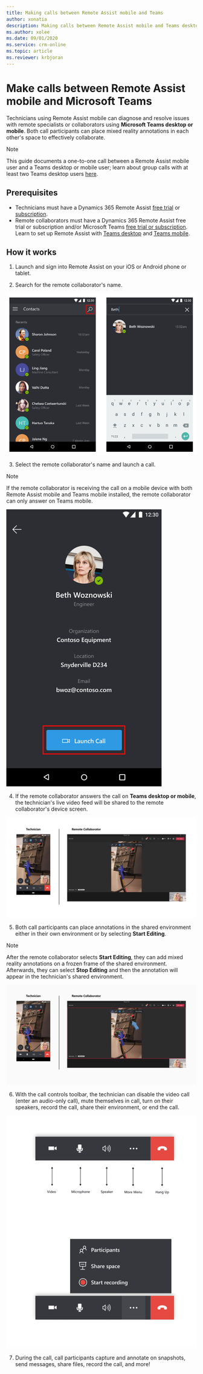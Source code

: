 ```yaml
---
title: Making calls between Remote Assist mobile and Teams
author: xonatia
description: Making calls between Remote Assist mobile and Teams desktop or mobile 
ms.author: xolee
ms.date: 09/01/2020 
ms.service: crm-online
ms.topic: article
ms.reviewer: krbjoran
---
```

# Make calls between Remote Assist mobile and Microsoft Teams

Technicians using Remote Assist mobile can diagnose and resolve issues with remote specialists or collaborators using **Microsoft Teams desktop or mobile**. Both call participants can place mixed reality annotations in each other's space to effectively collaborate. 

> [!NOTE]
> This guide documents a one-to-one call between a Remote Assist mobile user and a Teams desktop or mobile user; learn about group calls with at least two Teams desktop users [here](mobile-app/group-calling.md).

## Prerequisites

- Technicians must have a Dynamics 365 Remote Assist [free trial](https://docs.microsoft.com/dynamics365/mixed-reality/remote-assist/try-remote-assist) or [subscription](https://docs.microsoft.com/dynamics365/mixed-reality/remote-assist/buy-remote-assist).
- Remote collaborators must have a Dynamics 365 Remote Assist free trial or subscription and/or Microsoft Teams [free trial or subscription](https://www.microsoft.com/microsoft-365/microsoft-teams/group-chat-software). Learn to set up Remote Assist with [Teams desktop](https://docs.microsoft.com/dynamics365/mixed-reality/remote-assist/teams-pc-all) and [Teams mobile](https://docs.microsoft.com/dynamics365/mixed-reality/remote-assist/teams-mobile-all).

## How it works

1. Launch and sign into Remote Assist on your iOS or Android phone or tablet.

2. Search for the remote collaborator's name.

![Screenshot of Remote Assist mobile, showing the contacts screen and highlighting the search icon.](./media/calls_2.png "Search")

3. Select the remote collaborator's name and launch a call.

  > [!NOTE]
  > If the remote collaborator is receiving the call on a mobile device with both Remote Assist mobile and Teams mobile installed, the remote collaborator can only answer on Teams mobile. 

![Screenshot of Remote Assist mobile showing the Launch Call button.](./media/calls_3.png)

4. If the remote collaborator answers the call on **Teams desktop or mobile**, the technician's live video feed will be shared to the remote collaborator's device screen.

![Screenshot of a Remote Assist mobile to Microsoft Teams call.](./media/ram-teams-video.png)

5. Both call participants can place annotations in the shared environment either in their own environment or by selecting **Start Editing**. 

> [!NOTE] 
> After the remote collaborator selects **Start Editing**, they can add mixed reality annotations on a frozen frame of the shared environment. Afterwards, they can select **Stop Editing** and then the annotation will appear in the technician's shared environment. 

![Side-by-side screenshots of Remote Assist mobile and Microsoft Teams, showing annotations appearing in both screens.](./media/ram-teams-remote-collab.png "Place Annotations")

6. With the call controls toolbar, the technician can disable the video call (enter an audio-only call), mute themselves in call, turn on their speakers, record the call, share their environment, or end the call. 

![Screenshot of the Remote Assist mobile toolbar, pointing at the video toggle icon, the mic toggle icon, the speaker toggle icon, and the end call icon.](./media/call-controls-final.png)

7. During the call, call participants capture and annotate on snapshots, send messages, share files, record the call, and more!
